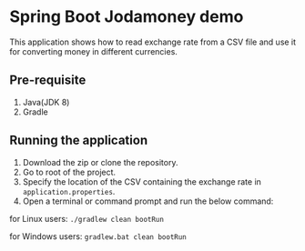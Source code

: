 # Spring Boot Jodamoney demo
This application shows how to read exchange rate from a CSV file and use it for converting money in different currencies.

## Pre-requisite
1. Java(JDK 8)
2. Gradle

## Running the application
1. Download the zip or clone the repository.
2. Go to root of the project.
3. Specify the location of the CSV containing the exchange rate in ```application.properties```.
4. Open a terminal or command prompt and run the below command:

  for Linux users:
    ```./gradlew clean bootRun```
    
  for Windows users:
    ```gradlew.bat clean bootRun```
